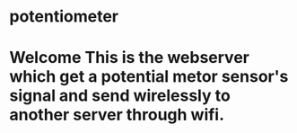 # potentiometer
# Welcome  This is the webserver which get a potential metor sensor's signal and send wirelessly to another server through wifi.
